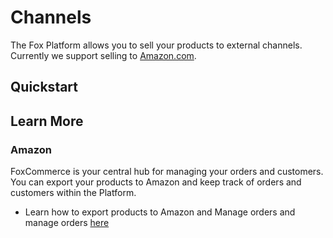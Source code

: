 # Channels

The Fox Platform allows you to sell your products to external channels. Currently
we support selling to [Amazon.com](www.amazon.com).

## Quickstart

## Learn More

### Amazon

FoxCommerce is your central hub for managing your orders and customers. You can
export your products to Amazon and keep track of orders and customers within the Platform.


- Learn how to export products to Amazon and Manage orders and manage orders [here](amazon.md)

